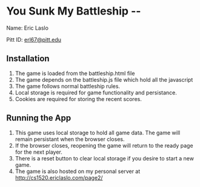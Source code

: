 # You Sunk My Battleship -- <Replace with your name>

Name: Eric Laslo

Pitt ID: erl67@pitt.edu

## Installation

1. The game is loaded from the battleship.html file
2. The game depends on the battleship.js file which hold all the javascript
3. The game follows normal battleship rules.
4. Local storage is required for game functionality and persistance.
5. Cookies are required for storing the recent scores.

## Running the App

1. This game uses local storage to hold all game data. The game will remain persistant when the browser closes.
2. If the browser closes, reopening the game will return to the ready page for the next player.
3. There is a reset button to clear local storage if you desire to start a new game.
4. The game is also hosted on my personal server at http://cs1520.ericlaslo.com/page2/


